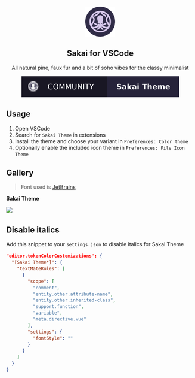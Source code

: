 <p align="center">
    <img src="/assets/icon.png" width="80" />
    <h2 align="center">Sakai for VSCode</h2>
</p>

<p align="center">All natural pine, faux fur and a bit of soho vibes for the classy minimalist</p>

<div align="center">
    <img src="https://raw.githubusercontent.com/Sakai-Theme/hyper/main/assets/emphasis.svg" />
</div>
    
## Usage

1. Open VSCode
2. Search for `Sakai Theme` in extensions
3. Install the theme and choose your variant in `Preferences: Color theme`
4. Optionally enable the included icon theme in `Preferences: File Icon Theme`

## Gallery

> Font used is [JetBrains](https://www.jetbrains.com/lp/mono/)

**Sakai Theme**

<img src="assets/screenshot.png" />

## Disable italics

Add this snippet to your `settings.json` to disable italics for Sakai Theme

```json
"editor.tokenColorCustomizations": {
  "[Sakai Theme*]": {
    "textMateRules": [
      {
        "scope": [
          "comment",
          "entity.other.attribute-name",
          "entity.other.inherited-class",
          "support.function",
          "variable",
          "meta.directive.vue"
        ],
        "settings": {
          "fontStyle": ""
        }
      }
    ]
  }
}
```
